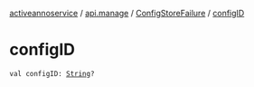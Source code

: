 [activeannoservice](../../index.md) / [api.manage](../index.md) / [ConfigStoreFailure](index.md) / [configID](./config-i-d.md)

# configID

`val configID: `[`String`](https://kotlinlang.org/api/latest/jvm/stdlib/kotlin/-string/index.html)`?`